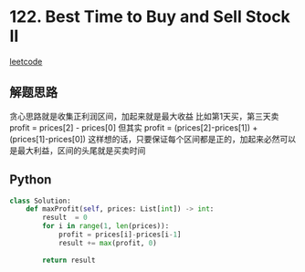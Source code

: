 # 122. Best Time to Buy and Sell Stock II
[leetcode](https://leetcode.com/problems/best-time-to-buy-and-sell-stock-ii/description/)

## 解题思路
贪心思路就是收集正利润区间，加起来就是最大收益
比如第1天买，第三天卖 profit = prices[2] - prices[0]
但其实 profit = (prices[2]-prices[1]) + (prices[1]-prices[0])
这样想的话，只要保证每个区间都是正的，加起来必然可以是最大利益，区间的头尾就是买卖时间

## Python
```python
class Solution:
    def maxProfit(self, prices: List[int]) -> int:
        result  = 0
        for i in range(1, len(prices)):
            profit = prices[i]-prices[i-1]
            result += max(profit, 0)
        
        return result
```